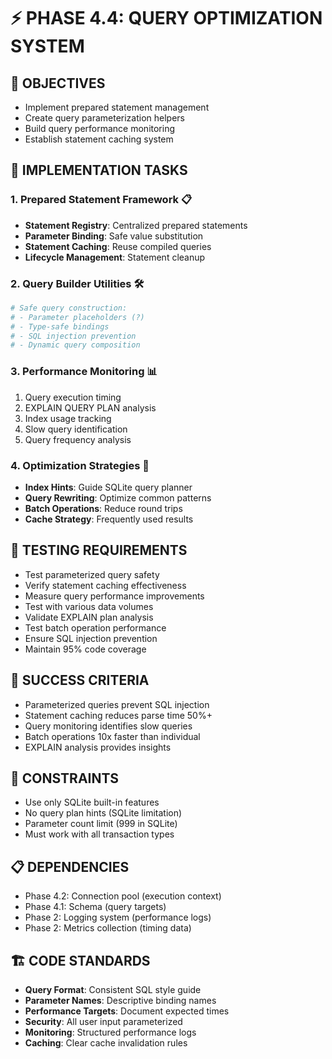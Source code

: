 # ⚡ PHASE 4.4: QUERY OPTIMIZATION SYSTEM

## 📝 OBJECTIVES
- Implement prepared statement management
- Create query parameterization helpers
- Build query performance monitoring
- Establish statement caching system

## 🔧 IMPLEMENTATION TASKS

### 1. Prepared Statement Framework 📋
- **Statement Registry**: Centralized prepared statements
- **Parameter Binding**: Safe value substitution
- **Statement Caching**: Reuse compiled queries
- **Lifecycle Management**: Statement cleanup

### 2. Query Builder Utilities 🛠️
```python
# Safe query construction:
# - Parameter placeholders (?)
# - Type-safe bindings
# - SQL injection prevention
# - Dynamic query composition
```

### 3. Performance Monitoring 📊
1. Query execution timing
2. EXPLAIN QUERY PLAN analysis
3. Index usage tracking
4. Slow query identification
5. Query frequency analysis

### 4. Optimization Strategies 🎯
- **Index Hints**: Guide SQLite query planner
- **Query Rewriting**: Optimize common patterns
- **Batch Operations**: Reduce round trips
- **Cache Strategy**: Frequently used results

## 🧪 TESTING REQUIREMENTS
- Test parameterized query safety
- Verify statement caching effectiveness
- Measure query performance improvements
- Test with various data volumes
- Validate EXPLAIN plan analysis
- Test batch operation performance
- Ensure SQL injection prevention
- Maintain 95% code coverage

## 🎯 SUCCESS CRITERIA
- Parameterized queries prevent SQL injection
- Statement caching reduces parse time 50%+
- Query monitoring identifies slow queries
- Batch operations 10x faster than individual
- EXPLAIN analysis provides insights

## 🚫 CONSTRAINTS
- Use only SQLite built-in features
- No query plan hints (SQLite limitation)
- Parameter count limit (999 in SQLite)
- Must work with all transaction types

## 📋 DEPENDENCIES
- Phase 4.2: Connection pool (execution context)
- Phase 4.1: Schema (query targets)
- Phase 2: Logging system (performance logs)
- Phase 2: Metrics collection (timing data)

## 🏗️ CODE STANDARDS
- **Query Format**: Consistent SQL style guide
- **Parameter Names**: Descriptive binding names
- **Performance Targets**: Document expected times
- **Security**: All user input parameterized
- **Monitoring**: Structured performance logs
- **Caching**: Clear cache invalidation rules